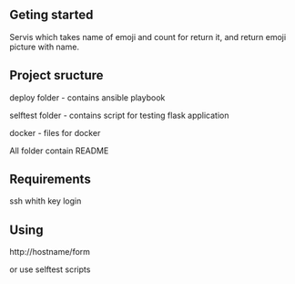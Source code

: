 ## Geting started
Servis which takes name of emoji and count for return it,
and return emoji picture with name.

## Project sructure
deploy folder - contains ansible playbook 

selftest folder - contains script for testing flask application

docker - files for docker

All folder contain README

## Requirements
ssh whith key login

## Using

http://hostname/form

or use selftest scripts
